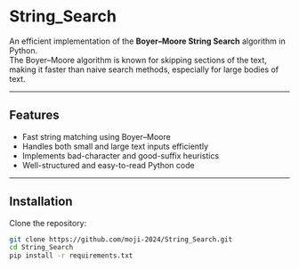 # String_Search

An efficient implementation of the **Boyer–Moore String Search** algorithm in Python.  
The Boyer–Moore algorithm is known for skipping sections of the text, making it faster than naive search methods, especially for large bodies of text.

---

## Features
- Fast string matching using Boyer–Moore
- Handles both small and large text inputs efficiently
- Implements bad-character and good-suffix heuristics
- Well-structured and easy-to-read Python code

---

## Installation
Clone the repository:

```bash
git clone https://github.com/moji-2024/String_Search.git
cd String_Search
pip install -r requirements.txt

